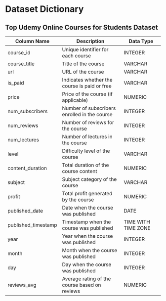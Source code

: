 # Dataset Dictionary

## Top Udemy Online Courses for Students Dataset

| Column Name         | Description                                    | Data Type             |
|---------------------|------------------------------------------------|-----------------------|
| course_id           | Unique identifier for each course              | INTEGER               |
| course_title        | Title of the course                            | VARCHAR               |
| url                 | URL of the course                              | VARCHAR               |
| is_paid             | Indicates whether the course is paid or free   | VARCHAR               |
| price               | Price of the course (if applicable)            | NUMERIC               |
| num_subscribers     | Number of subscribers enrolled in the course  | INTEGER               |
| num_reviews         | Number of reviews for the course               | INTEGER               |
| num_lectures        | Number of lectures in the course               | INTEGER               |
| level               | Difficulty level of the course                 | VARCHAR               |
| content_duration    | Total duration of the course content           | NUMERIC               |
| subject             | Subject category of the course                 | VARCHAR               |
| profit              | Total profit generated by the course           | NUMERIC               |
| published_date      | Date when the course was published            | DATE                  |
| published_timestamp | Timestamp when the course was published        | TIME WITH TIME ZONE   |
| year                | Year when the course was published             | INTEGER               |
| month               | Month when the course was published            | INTEGER               |
| day                 | Day when the course was published              | INTEGER               |
| reviews_avg         | Average rating of the course based on reviews  | NUMERIC               |
